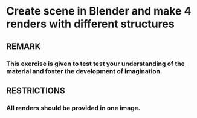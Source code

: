 # Create scene in Blender and make 4 renders with different structures
## REMARK 
### This exercise is given to test test your understanding of the material and foster the development of imagination.
## RESTRICTIONS 
### All renders should be provided in one image.

